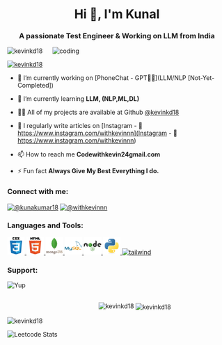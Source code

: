 <h1 align="center">Hi 👋, I'm Kunal</h1>
<h3 align="center">A passionate Test Engineer & Working on LLM from India</h3>

<img align="right" alt="coding" width="400" src="https://user-images.githubusercontent.com/55389276/140866485-8fb1c876-9a8f-4d6a-98dc-08c4981eaf70.gif">

<p align="left"> <img src="https://komarev.com/ghpvc/?username=kevinkd18&label=Profile%20views&color=0e75b6&style=flat" alt="kevinkd18" /> </p>

<p align="left"> <a href="https://github.com/ryo-ma/github-profile-trophy"><img src="https://github-profile-trophy.vercel.app/?username=kevinkd18" alt="kevinkd18" /></a> </p>

- 🔭 I’m currently working on [PhoneChat - GPT🧑‍⚕️](LLM/NLP [Not-Yet-Completed])

- 🌱 I’m currently learning **LLM, (NLP,ML,DL)**

- 👨‍💻 All of my projects are available at Github [@kevinkd18](@kevinkd18)

- 📝 I regularly write articles on [Instagram - 🔗 https://www.instagram.com/withkevinnn](Instagram - 🔗 https://www.instagram.com/withkevinnn)

- 📫 How to reach me **Codewithkevin24gmail.com**

- ⚡ Fun fact **Always Give My Best Everything I do.**

<h3 align="left">Connect with me:</h3>
<p align="left">
<a href="https://linkedin.com/in/@kunakumar18" target="blank"><img align="center" src="https://raw.githubusercontent.com/rahuldkjain/github-profile-readme-generator/master/src/images/icons/Social/linked-in-alt.svg" alt="@kunakumar18" height="30" width="40" /></a>
<a href="https://instagram.com/@withkevinnn" target="blank"><img align="center" src="https://raw.githubusercontent.com/rahuldkjain/github-profile-readme-generator/master/src/images/icons/Social/instagram.svg" alt="@withkevinnn" height="30" width="40" /></a>
</p>

<h3 align="left">Languages and Tools:</h3>
<p align="left"> <a href="https://www.w3schools.com/css/" target="_blank" rel="noreferrer"> <img src="https://raw.githubusercontent.com/devicons/devicon/master/icons/css3/css3-original-wordmark.svg" alt="css3" width="40" height="40"/> </a> <a href="https://www.w3.org/html/" target="_blank" rel="noreferrer"> <img src="https://raw.githubusercontent.com/devicons/devicon/master/icons/html5/html5-original-wordmark.svg" alt="html5" width="40" height="40"/> </a> <a href="https://www.mongodb.com/" target="_blank" rel="noreferrer"> <img src="https://raw.githubusercontent.com/devicons/devicon/master/icons/mongodb/mongodb-original-wordmark.svg" alt="mongodb" width="40" height="40"/> </a> <a href="https://www.mysql.com/" target="_blank" rel="noreferrer"> <img src="https://raw.githubusercontent.com/devicons/devicon/master/icons/mysql/mysql-original-wordmark.svg" alt="mysql" width="40" height="40"/> </a> <a href="https://nodejs.org" target="_blank" rel="noreferrer"> <img src="https://raw.githubusercontent.com/devicons/devicon/master/icons/nodejs/nodejs-original-wordmark.svg" alt="nodejs" width="40" height="40"/> </a> <a href="https://www.python.org" target="_blank" rel="noreferrer"> <img src="https://raw.githubusercontent.com/devicons/devicon/master/icons/python/python-original.svg" alt="python" width="40" height="40"/> </a> <a href="https://tailwindcss.com/" target="_blank" rel="noreferrer"> <img src="https://www.vectorlogo.zone/logos/tailwindcss/tailwindcss-icon.svg" alt="tailwind" width="40" height="40"/> </a> </p>

<h3 align="left">Support:</h3>
<p><a href="https://www.buymeacoffee.com/Yup"> <img align="left" src="https://cdn.buymeacoffee.com/buttons/v2/default-yellow.png" height="50" width="210" alt="Yup" /></a></p><br><br>

<p><img align="left" src="https://github-readme-stats.vercel.app/api/top-langs?username=kevinkd18&show_icons=true&locale=en&layout=compact" alt="kevinkd18" /></p>

<p>&nbsp;<img align="center" src="https://github-readme-stats.vercel.app/api?username=kevinkd18&show_icons=true&locale=en" alt="kevinkd18" /></p>

<p><img align="center" src="https://github-readme-streak-stats.herokuapp.com/?user=kevinkd18&" alt="kevinkd18" /></p>



![Leetcode Stats](https://leetcard.jacoblin.cool/kevindaksh18?ext=heatmap)
